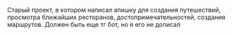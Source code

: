 Старый проект, в котором написал апишку для создания путешествий, просмотра ближайших ресторанов, достопримечательностей, создания маршрутов. Должен быть еще тг бот, но я его не дописал
